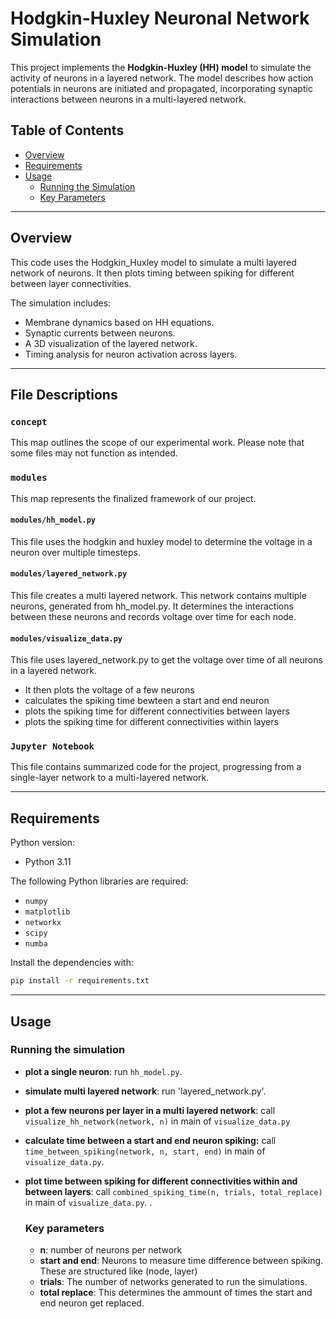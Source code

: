 # Hodgkin-Huxley Neuronal Network Simulation

This project implements the **Hodgkin-Huxley (HH) model** to simulate the activity of neurons in a layered network. The model describes how action potentials in neurons are initiated and propagated, incorporating synaptic interactions between neurons in a multi-layered network.

## Table of Contents

- [Overview](#overview)
- [Requirements](#requirements)
- [Usage](#usage)
  - [Running the Simulation](#running-the-simulation)
  - [Key Parameters](#key-parameters)

---

## Overview

This code uses the Hodgkin_Huxley model to simulate a multi layered network of neurons. It then plots timing between spiking for different between layer connectivities.

The simulation includes:
- Membrane dynamics based on HH equations.
- Synaptic currents between neurons.
- A 3D visualization of the layered network.
- Timing analysis for neuron activation across layers.

---

## File Descriptions

### `concept`
This map outlines the scope of our experimental work. Please note that some files may not function as intended.

### `modules`
This map represents the finalized framework of our project.

#### `modules/hh_model.py`
This file uses the hodgkin and huxley model to determine the voltage in a neuron over multiple timesteps.

#### `modules/layered_network.py`
This file creates a multi layered network. This network contains multiple neurons, generated from hh_model.py. It determines the interactions between these neurons and records voltage over time for each node.

#### `modules/visualize_data.py`
This file uses layered_network.py to get the voltage over time of all neurons in a layered network. 
- It then plots the voltage of a few neurons
- calculates the spiking time bewteen a start and end neuron
- plots the spiking time for different connectivities between layers
- plots the spiking time for different connectivities within layers

### `Jupyter Notebook`
This file contains summarized code for the project, progressing from a single-layer network to a multi-layered network.

---

## Requirements
Python version:
* Python 3.11

The following Python libraries are required:
- `numpy`
- `matplotlib`
- `networkx`
- `scipy`
- `numba`

Install the dependencies with:

```bash
pip install -r requirements.txt
```

---

## Usage
### Running the simulation
- **plot a single neuron**: run `hh_model.py`.
- **simulate multi layered network**: run 'layered_network.py'.
- **plot a few neurons per layer in a multi layered network**: call `visualize_hh_network(network, n)` in main of `visualize_data.py`
- **calculate time between a start and end neuron spiking:** call `time_between_spiking(network, n, start, end)` in main of `visualize_data.py`. 
- **plot time between spiking for different connectivities within  and between layers**: call `combined_spiking_time(n, trials, total_replace)` in main of `visualize_data.py`.
.

  ### Key parameters
  - **n**: number of neurons per network
  - **start and end**: Neurons to measure time difference between spiking. These are structured like (node, layer)
  - **trials**: The number of networks generated to run the simulations.
  - **total replace**: This determines the ammount of times the start and end neuron get replaced.
